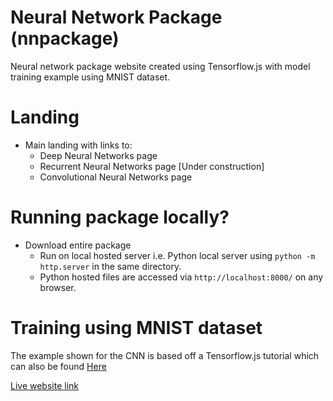 # Neural Network Package (nnpackage)
Neural network package website created using Tensorflow.js with model training example using MNIST dataset.


# Landing
- Main landing with links to:
    * Deep Neural Networks page
    * Recurrent Neural Networks page [Under construction]
    * Convolutional Neural Networks page


# Running package locally?
- Download entire package
   * Run on local hosted server i.e. Python local server using `python -m http.server` in the same directory.
   * Python hosted files are accessed via `http://localhost:8000/` on any browser.
   
   
# Training using MNIST dataset
The example shown for the CNN is based off a Tensorflow.js tutorial which can also be found [Here](https://www.tensorflow.org/js/tutorials/training/handwritten_digit_cnn)


[Live website link](https://asaasbaig.github.io/nnpackage/)
